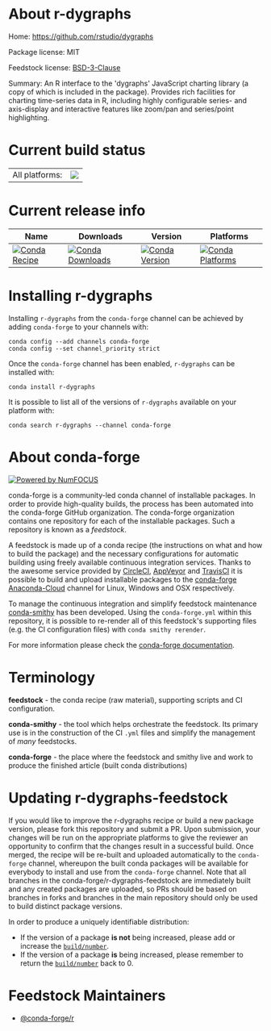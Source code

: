 About r-dygraphs
================

Home: https://github.com/rstudio/dygraphs

Package license: MIT

Feedstock license: [BSD-3-Clause](https://github.com/conda-forge/r-dygraphs-feedstock/blob/master/LICENSE.txt)

Summary: An R interface to the 'dygraphs' JavaScript charting library (a copy of which is included in the package). Provides rich facilities for charting time-series data in R, including highly configurable series- and axis-display and interactive features like zoom/pan and series/point highlighting.

Current build status
====================


<table><tr><td>All platforms:</td>
    <td>
      <a href="https://dev.azure.com/conda-forge/feedstock-builds/_build/latest?definitionId=1097&branchName=master">
        <img src="https://dev.azure.com/conda-forge/feedstock-builds/_apis/build/status/r-dygraphs-feedstock?branchName=master">
      </a>
    </td>
  </tr>
</table>

Current release info
====================

| Name | Downloads | Version | Platforms |
| --- | --- | --- | --- |
| [![Conda Recipe](https://img.shields.io/badge/recipe-r--dygraphs-green.svg)](https://anaconda.org/conda-forge/r-dygraphs) | [![Conda Downloads](https://img.shields.io/conda/dn/conda-forge/r-dygraphs.svg)](https://anaconda.org/conda-forge/r-dygraphs) | [![Conda Version](https://img.shields.io/conda/vn/conda-forge/r-dygraphs.svg)](https://anaconda.org/conda-forge/r-dygraphs) | [![Conda Platforms](https://img.shields.io/conda/pn/conda-forge/r-dygraphs.svg)](https://anaconda.org/conda-forge/r-dygraphs) |

Installing r-dygraphs
=====================

Installing `r-dygraphs` from the `conda-forge` channel can be achieved by adding `conda-forge` to your channels with:

```
conda config --add channels conda-forge
conda config --set channel_priority strict
```

Once the `conda-forge` channel has been enabled, `r-dygraphs` can be installed with:

```
conda install r-dygraphs
```

It is possible to list all of the versions of `r-dygraphs` available on your platform with:

```
conda search r-dygraphs --channel conda-forge
```


About conda-forge
=================

[![Powered by NumFOCUS](https://img.shields.io/badge/powered%20by-NumFOCUS-orange.svg?style=flat&colorA=E1523D&colorB=007D8A)](http://numfocus.org)

conda-forge is a community-led conda channel of installable packages.
In order to provide high-quality builds, the process has been automated into the
conda-forge GitHub organization. The conda-forge organization contains one repository
for each of the installable packages. Such a repository is known as a *feedstock*.

A feedstock is made up of a conda recipe (the instructions on what and how to build
the package) and the necessary configurations for automatic building using freely
available continuous integration services. Thanks to the awesome service provided by
[CircleCI](https://circleci.com/), [AppVeyor](https://www.appveyor.com/)
and [TravisCI](https://travis-ci.com/) it is possible to build and upload installable
packages to the [conda-forge](https://anaconda.org/conda-forge)
[Anaconda-Cloud](https://anaconda.org/) channel for Linux, Windows and OSX respectively.

To manage the continuous integration and simplify feedstock maintenance
[conda-smithy](https://github.com/conda-forge/conda-smithy) has been developed.
Using the ``conda-forge.yml`` within this repository, it is possible to re-render all of
this feedstock's supporting files (e.g. the CI configuration files) with ``conda smithy rerender``.

For more information please check the [conda-forge documentation](https://conda-forge.org/docs/).

Terminology
===========

**feedstock** - the conda recipe (raw material), supporting scripts and CI configuration.

**conda-smithy** - the tool which helps orchestrate the feedstock.
                   Its primary use is in the construction of the CI ``.yml`` files
                   and simplify the management of *many* feedstocks.

**conda-forge** - the place where the feedstock and smithy live and work to
                  produce the finished article (built conda distributions)


Updating r-dygraphs-feedstock
=============================

If you would like to improve the r-dygraphs recipe or build a new
package version, please fork this repository and submit a PR. Upon submission,
your changes will be run on the appropriate platforms to give the reviewer an
opportunity to confirm that the changes result in a successful build. Once
merged, the recipe will be re-built and uploaded automatically to the
`conda-forge` channel, whereupon the built conda packages will be available for
everybody to install and use from the `conda-forge` channel.
Note that all branches in the conda-forge/r-dygraphs-feedstock are
immediately built and any created packages are uploaded, so PRs should be based
on branches in forks and branches in the main repository should only be used to
build distinct package versions.

In order to produce a uniquely identifiable distribution:
 * If the version of a package **is not** being increased, please add or increase
   the [``build/number``](https://docs.conda.io/projects/conda-build/en/latest/resources/define-metadata.html#build-number-and-string).
 * If the version of a package **is** being increased, please remember to return
   the [``build/number``](https://docs.conda.io/projects/conda-build/en/latest/resources/define-metadata.html#build-number-and-string)
   back to 0.

Feedstock Maintainers
=====================

* [@conda-forge/r](https://github.com/conda-forge/r/)

